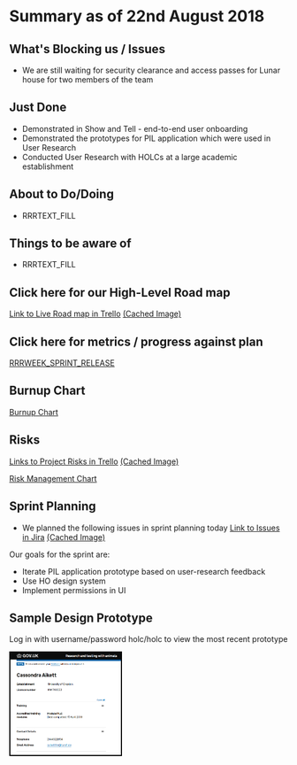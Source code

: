 # Summary as of 22nd August 2018 
## What's Blocking us / Issues
* We are still waiting for security clearance and access passes for Lunar house for two members of the team

## Just Done
* Demonstrated in Show and Tell -  end-to-end user onboarding
* Demonstrated the prototypes for PIL application which were used in User Research
* Conducted User Research with HOLCs at a large academic establishment

## About to Do/Doing
* RRRTEXT_FILL

## Things to be aware of
* RRRTEXT_FILL

## Click here for our High-Level Road map
[Link to Live Road map in Trello](https://trello.com/b/gDQdE01u/asl-roadmap)    [\(Cached Image\)](graphs/ASLRoadMap22082018.jpg)

## Click here for metrics / progress against plan
[RRRWEEK_SPRINT_RELEASE](graphs/progress22082018.png)

## Burnup Chart

[Burnup Chart](graphs/burnup22082018.svg)

## Risks
[Links to Project Risks in Trello](https://trello.com/b/VuFuCL7t/risk-register-and-kpis-asl-delivery)    [\(Cached Image\)](graphs/ASLRiskRegister22082018.jpg)

[Risk Management Chart](graphs/risk22082018.png)

## Sprint Planning
* We planned the following issues in sprint planning today [Link to Issues in Jira](https://jira.digital.homeoffice.gov.uk/secure/RapidBoard.jspa?rapidView=261)    [\(Cached Image\)](graphs/sprint22082018.png)

Our goals for the sprint are:
* Iterate PIL application prototype based on user-research feedback 
* Use HO design system 
* Implement permissions in UI

## Sample Design Prototype
Log in with username/password holc/holc to view the most recent prototype

<a href="https://public-ui.notprod.asl.homeoffice.gov.uk/"><img src="graphs/personalDetails.png" alt="HTML5 Icon" width="200" style="border:2px solid black"></a>
